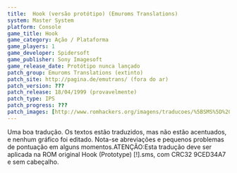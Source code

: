 ```yaml
---
title:  Hook (versão protótipo) (Emuroms Translations)
system: Master System
platform: Console
game_title: Hook
game_category: Ação / Plataforma
game_players: 1
game_developer: Spidersoft
game_publisher: Sony Imagesoft
game_release_date: Protótipo nunca lançado
patch_group: Emuroms Translations (extinto)
patch_site: http://pagina.de/emutrans/ (fora do ar)
patch_version: ???
patch_release: 18/04/1999 (provavelmente)
patch_type: IPS
patch_progress: ???
patch_images: [http://www.romhackers.org/imagens/traducoes/%5BSMS%5D%20Hook%20%2528Prototype%2529%20-%20Emuroms%20Translations%20-%201.png,http://www.romhackers.org/imagens/traducoes/%5BSMS%5D%20Hook%20%2528Prototype%2529%20-%20Emuroms%20Translations%20-%202.png,http://www.romhackers.org/imagens/traducoes/%5BSMS%5D%20Hook%20%2528Prototype%2529%20-%20Emuroms%20Translations%20-%203.png]
---
```

Uma boa tradução. Os textos estão traduzidos, mas não estão acentuados, e nenhum gráfico foi editado. Nota-se abreviações e pequenos problemas de pontuação em alguns momentos.ATENÇÃO:Esta tradução deve ser aplicada na ROM original Hook (Prototype) [!].sms, com CRC32 9CED34A7 e sem cabeçalho.